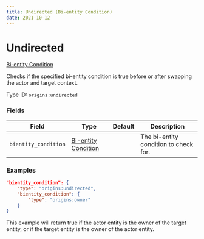 ```yaml
---
title: Undirected (Bi-entity Condition)
date: 2021-10-12
---
```

# Undirected

[Bi-entity Condition](../bientity_conditions.md)

Checks if the specified bi-entity condition is true before or after swapping the actor and target context.

Type ID: `origins:undirected`

### Fields

Field | Type | Default | Description
------|------|---------|-------------
`bientity_condition` | [Bi-entity Condition](../bientity_conditions.md) | | The bi-entity condition to check for.

### Examples
```json
"bientity_condition": {
	"type": "origins:undirected",
	"bientity_condition": {
		"type": "origins:owner"
	}
}
```
This example will return true if the actor entity is the owner of the target entity, or if the target entity is the owner of the actor entity.